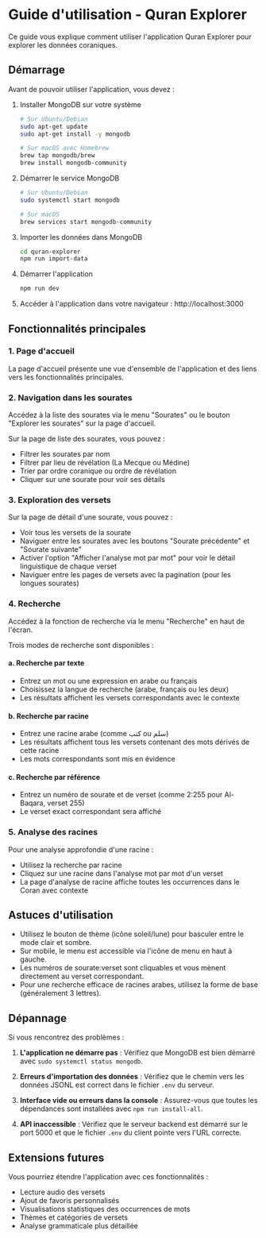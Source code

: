 # Guide d'utilisation - Quran Explorer

Ce guide vous explique comment utiliser l'application Quran Explorer pour explorer les données coraniques.

## Démarrage

Avant de pouvoir utiliser l'application, vous devez :

1. Installer MongoDB sur votre système
   ```bash
   # Sur Ubuntu/Debian
   sudo apt-get update
   sudo apt-get install -y mongodb

   # Sur macOS avec Homebrew
   brew tap mongodb/brew
   brew install mongodb-community
   ```

2. Démarrer le service MongoDB
   ```bash
   # Sur Ubuntu/Debian
   sudo systemctl start mongodb

   # Sur macOS
   brew services start mongodb-community
   ```

3. Importer les données dans MongoDB
   ```bash
   cd quran-explorer
   npm run import-data
   ```

4. Démarrer l'application
   ```bash
   npm run dev
   ```

5. Accéder à l'application dans votre navigateur : http://localhost:3000

## Fonctionnalités principales

### 1. Page d'accueil

La page d'accueil présente une vue d'ensemble de l'application et des liens vers les fonctionnalités principales.

### 2. Navigation dans les sourates

Accédez à la liste des sourates via le menu "Sourates" ou le bouton "Explorer les sourates" sur la page d'accueil.

Sur la page de liste des sourates, vous pouvez :
- Filtrer les sourates par nom
- Filtrer par lieu de révélation (La Mecque ou Médine)
- Trier par ordre coranique ou ordre de révélation
- Cliquer sur une sourate pour voir ses détails

### 3. Exploration des versets

Sur la page de détail d'une sourate, vous pouvez :
- Voir tous les versets de la sourate
- Naviguer entre les sourates avec les boutons "Sourate précédente" et "Sourate suivante"
- Activer l'option "Afficher l'analyse mot par mot" pour voir le détail linguistique de chaque verset
- Naviguer entre les pages de versets avec la pagination (pour les longues sourates)

### 4. Recherche

Accédez à la fonction de recherche via le menu "Recherche" en haut de l'écran.

Trois modes de recherche sont disponibles :

#### a. Recherche par texte
- Entrez un mot ou une expression en arabe ou français
- Choisissez la langue de recherche (arabe, français ou les deux)
- Les résultats affichent les versets correspondants avec le contexte

#### b. Recherche par racine
- Entrez une racine arabe (comme كتب ou سلم)
- Les résultats affichent tous les versets contenant des mots dérivés de cette racine
- Les mots correspondants sont mis en évidence

#### c. Recherche par référence
- Entrez un numéro de sourate et de verset (comme 2:255 pour Al-Baqara, verset 255)
- Le verset exact correspondant sera affiché

### 5. Analyse des racines

Pour une analyse approfondie d'une racine :
- Utilisez la recherche par racine
- Cliquez sur une racine dans l'analyse mot par mot d'un verset
- La page d'analyse de racine affiche toutes les occurrences dans le Coran avec contexte

## Astuces d'utilisation

- Utilisez le bouton de thème (icône soleil/lune) pour basculer entre le mode clair et sombre.
- Sur mobile, le menu est accessible via l'icône de menu en haut à gauche.
- Les numéros de sourate:verset sont cliquables et vous mènent directement au verset correspondant.
- Pour une recherche efficace de racines arabes, utilisez la forme de base (généralement 3 lettres).

## Dépannage

Si vous rencontrez des problèmes :

1. **L'application ne démarre pas** : Vérifiez que MongoDB est bien démarré avec `sudo systemctl status mongodb`.

2. **Erreurs d'importation des données** : Vérifiez que le chemin vers les données JSONL est correct dans le fichier `.env` du serveur.

3. **Interface vide ou erreurs dans la console** : Assurez-vous que toutes les dépendances sont installées avec `npm run install-all`.

4. **API inaccessible** : Vérifiez que le serveur backend est démarré sur le port 5000 et que le fichier `.env` du client pointe vers l'URL correcte.

## Extensions futures

Vous pourriez étendre l'application avec ces fonctionnalités :
- Lecture audio des versets
- Ajout de favoris personnalisés
- Visualisations statistiques des occurrences de mots
- Thèmes et catégories de versets
- Analyse grammaticale plus détaillée
